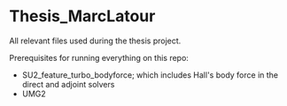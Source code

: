 # Thesis_MarcLatour
All relevant files used during the thesis project. 

Prerequisites for running everything on this repo:
- SU2_feature_turbo_bodyforce; which includes Hall's body force in the direct and adjoint solvers
- UMG2
